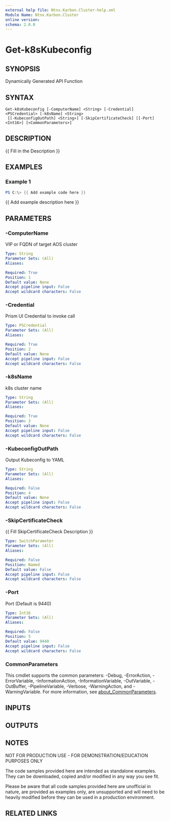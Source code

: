 ```yaml
---
external help file: Ntnx.Karbon.Cluster-help.xml
Module Name: Ntnx.Karbon.Cluster
online version:
schema: 2.0.0
---
```


# Get-k8sKubeconfig

## SYNOPSIS
Dynamically Generated API Function

## SYNTAX

```
Get-k8sKubeconfig [-ComputerName] <String> [-Credential] <PSCredential> [-k8sName] <String>
 [[-KubeconfigOutPath] <String>] [-SkipCertificateCheck] [[-Port] <Int16>] [<CommonParameters>]
```

## DESCRIPTION
{{ Fill in the Description }}

## EXAMPLES

### Example 1
```powershell
PS C:\> {{ Add example code here }}
```

{{ Add example description here }}

## PARAMETERS

### -ComputerName
VIP or FQDN of target AOS cluster

```yaml
Type: String
Parameter Sets: (All)
Aliases:

Required: True
Position: 1
Default value: None
Accept pipeline input: False
Accept wildcard characters: False
```

### -Credential
Prism UI Credential to invoke call

```yaml
Type: PSCredential
Parameter Sets: (All)
Aliases:

Required: True
Position: 2
Default value: None
Accept pipeline input: False
Accept wildcard characters: False
```

### -k8sName
k8s cluster name

```yaml
Type: String
Parameter Sets: (All)
Aliases:

Required: True
Position: 3
Default value: None
Accept pipeline input: False
Accept wildcard characters: False
```

### -KubeconfigOutPath
Output Kubeconfig to YAML

```yaml
Type: String
Parameter Sets: (All)
Aliases:

Required: False
Position: 4
Default value: None
Accept pipeline input: False
Accept wildcard characters: False
```

### -SkipCertificateCheck
{{ Fill SkipCertificateCheck Description }}

```yaml
Type: SwitchParameter
Parameter Sets: (All)
Aliases:

Required: False
Position: Named
Default value: False
Accept pipeline input: False
Accept wildcard characters: False
```

### -Port
Port (Default is 9440)

```yaml
Type: Int16
Parameter Sets: (All)
Aliases:

Required: False
Position: 5
Default value: 9440
Accept pipeline input: False
Accept wildcard characters: False
```

### CommonParameters
This cmdlet supports the common parameters: -Debug, -ErrorAction, -ErrorVariable, -InformationAction, -InformationVariable, -OutVariable, -OutBuffer, -PipelineVariable, -Verbose, -WarningAction, and -WarningVariable. For more information, see [about_CommonParameters](http://go.microsoft.com/fwlink/?LinkID=113216).

## INPUTS

## OUTPUTS

## NOTES
NOT FOR PRODUCTION USE - FOR DEMONSTRATION/EDUCATION PURPOSES ONLY

The code samples provided here are intended as standalone examples. 
They can be downloaded, copied and/or modified in any way you see fit.

Please be aware that all code samples provided here are unofficial in nature, are provided as examples only, are unsupported and will need to be heavily modified before they can be used in a production environment.

## RELATED LINKS
